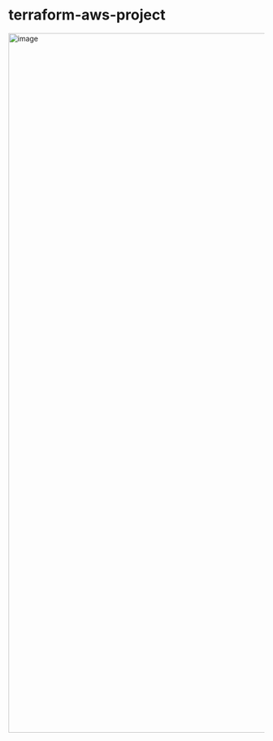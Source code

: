 # terraform-aws-project

<img width="1200" height="1376" alt="image" src="https://github.com/user-attachments/assets/664fa66a-9c0d-4718-a0de-42aad8aa4356" />
